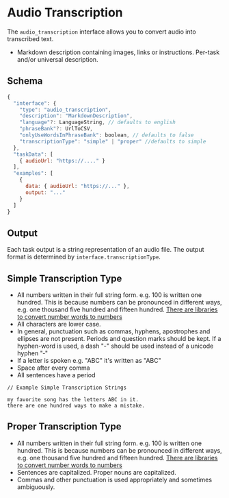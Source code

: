 # Audio Transcription

The `audio_transcription` interface allows you to convert audio into transcribed text.

* Markdown description containing images, links or instructions. Per-task and/or universal description.

## Schema

```javascript
{
  "interface": {
    "type": "audio_transcription",
    "description": "MarkdownDescription",
    "language"?: LanguageString, // defaults to english
    "phraseBank"?: UrlToCSV,
    "onlyUseWordsInPhraseBank": boolean, // defaults to false
    "transcriptionType": "simple" | "proper" //defaults to simple
  },
  "taskData": [
    { audioUrl: "https://...." }
  ],
  "examples": [
    {
      data: { audioUrl: "https://..." },
      output: "..."
    }
  ]
}
```

## Output

Each task output is a string representation of an audio file. The output format is determined by `interface.transcriptionType`.

## Simple Transcription Type

* All numbers written in their full string form. e.g. 100 is written one hundred. This is because numbers can be pronounced in different ways, e.g. one thousand five hundred and fifteen hundred. [There are libraries to convert number words to numbers](https://pypi.org/project/word2number/)
* All characters are lower case.
* In general, punctuation such as commas, hyphens, apostrophes and ellipses are not present. Periods and question marks should be kept. If a hyphen-word is used, a dash "-" should be used instead of a unicode hyphen "‐"
* If a letter is spoken e.g. "ABC" it's written as "ABC"
* Space after every comma
* All sentences have a period


```
// Example Simple Transcription Strings

my favorite song has the letters ABC in it.
there are one hundred ways to make a mistake.
```

## Proper Transcription Type

* All numbers written in their full string form. e.g. 100 is written one hundred. This is because numbers can be pronounced in different ways, e.g. one thousand five hundred and fifteen hundred. [There are libraries to convert number words to numbers](https://pypi.org/project/word2number/)
* Sentences are capitalized. Proper nouns are capitalized.
* Commas and other punctuation is used appropriately and sometimes ambiguously.
